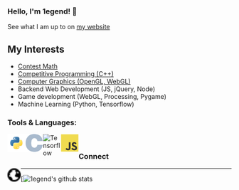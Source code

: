 ### Hello, I'm 1egend! 👋
See what I am up to on [my website](website)

## My Interests
- [Contest Math](https://artofproblemsolving.com/community/user/IAmLegend)
- [Competitive Programming (C++)](https://codeforces.com/profile/1egend)
- [Computer Graphics (OpenGL, WebGL)](https://www.shadertoy.com/user/IAmLegend)
- Backend Web Development (JS, jQuery, Node)
- Game development (WebGL, Processing, Pygame)
- Machine Learning (Python, Tensorflow)

### Tools & Languages:

[<img align="left" alt="Python" width="40px" src="https://raw.githubusercontent.com/github/explore/80688e429a7d4ef2fca1e82350fe8e3517d3494d/topics/python/python.png"/>][github]
[<img align="left" alt="C++" width="40px" src="https://github.com/devicons/devicon/blob/master/icons/c/c-original.svg"/>][github]
[<img align="left" alt="Tensorflow" width="40px" src="https://upload.wikimedia.org/wikipedia/commons/thumb/2/2d/Tensorflow_logo.svg/1200px-Tensorflow_logo.svg.png"/>][github]
[<img align="left" alt="JavaScript" width="40px" src="https://github.com/devicons/devicon/blob/master/icons/javascript/javascript-original.svg"/>][github]

<br />

### Connect
[<img align="left" alt="arnabdey.co" width="30px" src="https://raw.githubusercontent.com/iconic/open-iconic/master/svg/globe.svg" />][website]

--- 
[![1egend's github stats](https://github-readme-stats.vercel.app/api?username=1e9end&hide=issues,prs&count_private=true&show_icons=true&title_color=00ffff&bg_color=10,2f2f2f,a9a9a9&text_color=ffffff&icon_color=ffff00)

[website]: https://1e9end.github.io
[github]:  https://github.com/1e9end
[discord]: https://discord.com/channels/@me/365886855469727745
